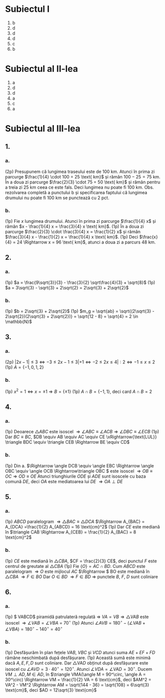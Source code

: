 # Subiectul I

1. b
2. d
3. d
4. d
5. c
6. b

# Subiectul al II-lea

1. a
2. d
3. d
4. a
5. c
6. a

# Subiectul al III-lea

## 1.

### a.

(2p) Presupunem că lungimea traseului este de $100 \text{ km}$. Atunci în prima zi parcurge $\frac{1}{4} \cdot 100 = 25 \text{ km}$ și rămân $100 - 25 = 75 \text{ km}$. În a doua zi parcurge $\frac{2}{3} \cdot 75 = 50 \text{ km}$ și rămân pentru a treia zi $25 \text{ km}$ ceea ce este fals. Deci lungimea nu poate fi $100 \text{ km}$.
$\text{Obs. rezolvarea  completă a punctului b și specificarea faptului că lungimea drumului nu poate fi 100 km se punctează cu 2 pct.}$

### b.

(1p) Fie $x$ lungimea drumului. Atunci în prima zi parcurge $\frac{1}{4} x$ și rămân $x - \frac{1}{4} x = \frac{3}{4} x \text{ km}$.
(1p) În a doua zi parcurge $\frac{2}{3} \cdot \frac{3}{4} x = \frac{1}{2} x$ și rămân $\frac{3}{4} x - \frac{1}{2} x = \frac{1}{4} x \text{ km}$.
(1p) Deci $\frac{x}{4} = 24 \Rightarrow x = 96 \text{ km}$, atunci a doua zi a parcurs $48 \text{ km}$.

## 2.

### a.

(1p) $a = \frac{9\sqrt{3}}{3} - \frac{3}{2} \sqrt\frac{4}{3} + \sqrt{8}$
(1p) $a = 3\sqrt{3} - \sqrt{3} + 2\sqrt{2} = 2\sqrt{3} + 2\sqrt{2}$

### b.

(1p) $b = 2\sqrt{3} + 2\sqrt{2}$
(1p) $m_g = \sqrt{ab} = \sqrt{(2\sqrt{3} - 2\sqrt{2})(2\sqrt{3} + 2\sqrt{2})} = \sqrt{12 - 8} = \sqrt{4} = 2 \in \mathbb{N}$

## 3.

### a.

(2p) $|2x - 1| \leq 3 \Leftrightarrow -3 \leq 2x - 1 \leq 3 |+1 \Leftrightarrow -2 \leq 2x \leq 4 |:2 \Leftrightarrow -1 \leq x \leq 2$
(1p) $A = \{-1, 0, 1, 2\}$

### b.

(1p) $x^2 = 1 \Leftrightarrow x = \pm 1 \Rightarrow B = \{ \pm 1\}$
(1p) $A \cap B = \{-1, 1\}$, deci card $A \cap B = 2$

## 4.

### a.

(1p) Deoarece $\triangle ABC$ este isoscel $\Rightarrow \angle ABC  \equiv\angle ACB \Rightarrow \angle DBC \equiv\angle ECB$
(1p) Dar $BC \equiv BC$, $DB \equiv AB \equiv AC \equiv CE \xRightarrow{\text{LUL}} \triangle BDC \equiv \triangle CEB \Rightarrow BE \equiv CD$

### b.

(1p) Din a. $\Rightarrow \angle DCB \equiv \angle EBC \Rightarrow \angle OBC \equiv \angle OCB \Rightarrow\triangle OBC $ este isoscel
$\Rightarrow OB \equiv OC \Rightarrow OD  \equiv OE$
Atunci triunghiurile $ODE$ și $ADE$ sunt isoscele cu baza comună $DE$, deci $OA$ este mediatoarea lui $DE$ $\Rightarrow OA \perp DE$

## 5.

### a.

(1p) $ABCD$ paralelogram $\Rightarrow \triangle BAC \equiv\triangle DCA$ $\Rightarrow A_{BAC} = A_{DCA} =\frac{1}{2} A_{ABCD} = 16 \text{cm}^2$
(1p) Dar $CE$ este mediană în $\triangle CAB \Rightarrow A_{CEB} = \frac{1}{2} A_{BAC} = 8 \text{cm}^2$

### b.

(1p) $CE$ este mediană în $\triangle CBA$, $CF = \frac{2}{3} CE$, deci punctul $F$ este centrul de greutate al $\triangle CBA$
(1p) Fie $\{O\} = AC \cap BD$. Cum $ABCD$ este paralelogram $\Rightarrow O$ este mijlocul $AC$ $\Rightarrow $ BO este mediană în $\triangle CBA$ $\Rightarrow F \in BO$
Dar $O \in BD$ $\Rightarrow F \in BD$ $\Rightarrow$ punctele $B$, $F$, $D$ sunt coliniare

## 6.

### a.

(1p) $ VABCD$ piramidă patrulateră regulată $\Rightarrow \ VA =  VB \Rightarrow \triangle VAB$ este isoscel
$\Rightarrow \angle VAB = \angle VBA$ = $70^\circ$
(1p) Atunci $\angle AVB = 180^\circ - (\angle VAB + \angle VBA) = 180^\circ - 140^\circ = 40^\circ$

### b.

(1p) Desfășurăm în plan fețele $VAB$, $VBC$ și $VCD$ atunci suma $AE + EF + FD$ rămâne neschimbată după desfășurare. 
(1p) Această sumă este minimă dacă $A, E, F, D$ sunt coliniare. 
Dar $\triangle VAD$ obținut după desfășurare este isoscel cu $\angle AVD = 3 \cdot 40^\circ = 120^\circ$. Atunci
$\angle VDA = \angle VAD = 30^\circ$. Ducem $VM \perp AD, M \in AD$, în $\triangle VMA(\angle M = 90^\circ, \angle A = 30^\circ) \Rightarrow VM = \frac{1}{2} VA = 6 \text{cm}$, deci
$AM^2 = VA^2 - VM^2 \Rightarrow AM = \sqrt{144 - 36} = \sqrt{108} = 6\sqrt{3} \text{cm}$, deci $AD = 12\sqrt{3} \text{cm}$
